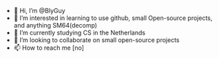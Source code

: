 - 👋 Hi, I’m @BlyGuy
- 👀 I’m interested in learning to use github, small Open-source projects, and anything SM64(decomp)
- 🌱 I’m currently studying CS in the Netherlands
- 💞️ I’m looking to collaborate on small open-source projects
- 📫 How to reach me [no]

<!---
BlyGuy/BlyGuy is a ✨ special ✨ repository because its `README.md` (this file) appears on your GitHub profile.
You can click the Preview link to take a look at your changes.
--->
